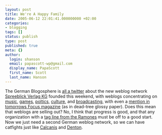 ```yaml
---
layout: post
title: We're A Happy Family
date: 2005-06-12 22:01:41.000000000 +02:00
categories:
- blogging
tags: []
status: publish
type: post
published: true
meta: {}
author:
  login: shanson
  email: papascott-wp@gmail.com
  display_name: PapaScott
  first_name: Scott
  last_name: Hanson
---
```

<p>The German Blogosphere is <a href="http://blogg.de/search.php?search=spreeblick+verlag">all a twitter</a> about the new weblog network <a href="http://www.spreeblick.com/2005/06/11/spreeblick-verlag-kg-gegrundet/" title="Spreeblick Verlag KG gegrundet">Spreeblick Verlag KG</a> founded this weekend, with weblogs concentrating on <a href="http://www.trashkurs.de/">music</a>, <a href="http://d-frag.de/">games</a>, <a href="http://www.lautgeben.de/">poltics</a>, <a href="http://www.antifreeze.de/">culture</a>, and <a href="http://www.zoomo.de/">broadcasting</a>, with even a <a href="http://focus.msn.de/magazin/magazin/heft24?page=7" title="Rebellen mit gutem Grund Heft 24 Focus Magazin Magazin & TV FOCUS Online in Kooperation mit MSN">mention in tomorrows Focus magazine</a> (as in dead-tree glossy paper).  Does this mean that weblogs are selling out? No, I think that progress is good, and that any organization with a <a href="http://www.suburbias.com/punk/ramones/ly/ramlyhappy.htm" title="We're A Happy Family">tag line from the Ramones</a> must be off to a good start. Now we just need a second German weblog network, so we can have catfights just like <a href="http://calacanis.weblogsinc.com/" title="The Jason Calacanis Weblog - calacanis.weblogsinc.com">Calcanis</a> and <a href="http://www.nickdenton.org/" title="Nick Denton">Denton</a>.</p>

